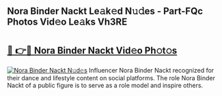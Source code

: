 ## Nora Binder Nackt Le𝚊k𝚎d N𝚞𝚍es - Part-FQc Photos Vid𝚎o Le𝚊ks Vh3RE

# <h2><a href="http://fb7piqd.evod.top/?m=Nora+Binder+Nackt">🔗 👉🔴 Nora Binder Nackt Vid𝚎o Ph𝚘t𝚘s</a></h2>

[![Nora Binder Nackt N𝚞d𝚎s](https://i.imgur.com/8V9OHl7.gif)](http://fb7piqd.evod.top/?m=Nora+Binder+Nackt)
Influencer Nora Binder Nackt recognized for their dance and lifestyle content on social platforms. The role Nora Binder Nackt of a public figure is to serve as a role model and inspire others. 
